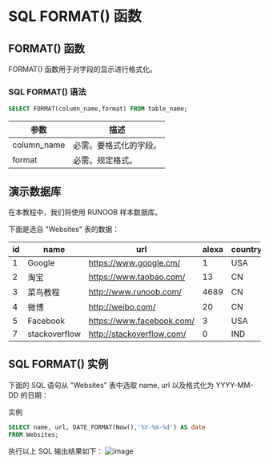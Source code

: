  # SQL FORMAT() 函数
  ## FORMAT() 函数
  FORMAT() 函数用于对字段的显示进行格式化。
  
 ### SQL FORMAT() 语法
 ```sql
 SELECT FORMAT(column_name,format) FROM table_name;
 
 ```
 
 |参数|	描述|
 |----|----|
|column_name|	必需。要格式化的字段。|
|format|	必需。规定格式。|

## 演示数据库
在本教程中，我们将使用 RUNOOB 样本数据库。

下面是选自 "Websites" 表的数据：

| id | name         | url                       | alexa | country |
|----|--------------|---------------------------|-------|---------|
| 1  | Google       | https://www.google.cm/    | 1     | USA     |
| 2  | 淘宝          | https://www.taobao.com/   | 13    | CN      |
| 3  | 菜鸟教程      | http://www.runoob.com/    | 4689  | CN      |
| 4  | 微博          | http://weibo.com/         | 20    | CN      |
| 5  | Facebook     | https://www.facebook.com/ | 3     | USA     |
| 7  | stackoverflow | http://stackoverflow.com/ |   0 | IND     |

## SQL FORMAT() 实例
下面的 SQL 语句从 "Websites" 表中选取 name, url 以及格式化为 YYYY-MM-DD 的日期：

实例
```sql
SELECT name, url, DATE_FORMAT(Now(),'%Y-%m-%d') AS date
FROM Websites;
```
执行以上 SQL 输出结果如下：
![image](https://user-images.githubusercontent.com/18340126/177558976-da3772aa-6903-4288-acae-65ae74a8ecbd.png)


